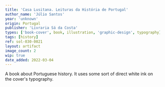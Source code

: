 ```yaml
---
title: 'Casa Lusitana. Leituras da História de Portugal'
author_name: 'Júlio Santos'
year: 'unknown'
origin: Portugal
publisher: 'Livraria Sá da Costa'
types: ['book-cover', book, illustration, 'graphic-design', typography]
tags: [history]
ref: sol-030-0021
layout: artifact
image_count: 2
wip: true
date_added: 2022-03-04
---
```

A book about Portuguese history. It uses some sort of direct white ink on the cover's typography.
